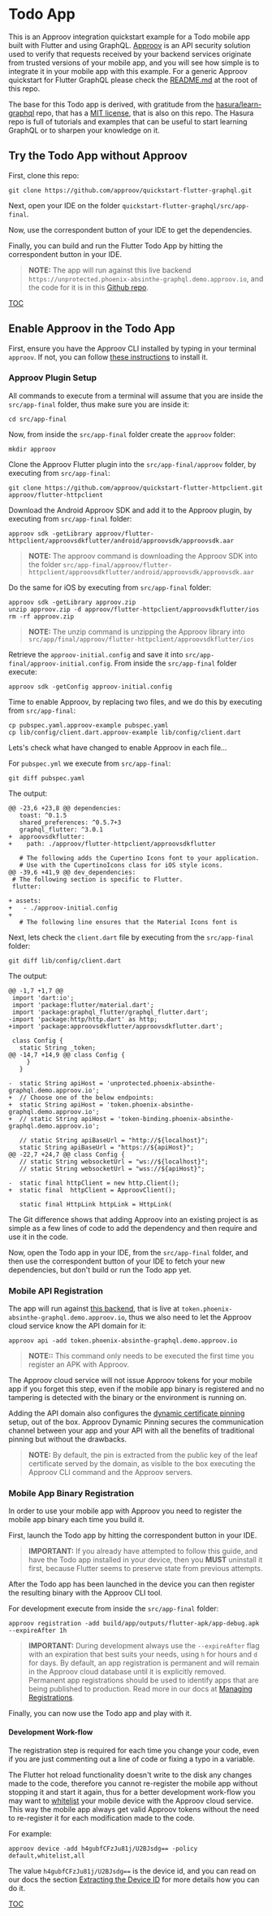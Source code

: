 # Todo App

This is an Approov integration quickstart example for a Todo mobile app built with Flutter and using GraphQL. [Approov](https://approov.io) is an API security solution used to verify that requests received by your backend services originate from trusted versions of your mobile app, and you will see how simple is to integrate it in your mobile app with this example. For a generic Approov quickstart for Flutter GraphQL please check the [README.md](/README.md) at the root of this repo.

The base for this Todo app is derived, with gratitude from the [hasura/learn-graphql](https://github.com/hasura/learn-graphql/tree/c39f7731c609fb24c10a66c8ee574b4cb02f9a41/tutorials/mobile/flutter-graphql/app-final) repo, that has a [MIT license](https://github.com/hasura/learn-graphql/blob/c39f7731c609fb24c10a66c8ee574b4cb02f9a41/LICENSE), that is also on this repo. The Hasura repo is full of tutorials and examples that can be useful to start learning GraphQL or to sharpen your knowledge on it.


## Try the Todo App without Approov

First, clone this repo:

```text
git clone https://github.com/approov/quickstart-flutter-graphql.git
```

Next, open your IDE on the folder `quickstart-flutter-graphql/src/app-final`.

Now, use the correspondent button of your IDE to get the dependencies.

Finally, you can build and run the Flutter Todo App by hitting the correspondent button in your IDE.

> **NOTE:** The app will run against this live backend `https://unprotected.phoenix-absinthe-graphql.demo.approov.io`, and the code for it is in this [Github repo](https://github.com/approov/quickstart-elixir-phoenix-absinthe-graphql-token-check).

[TOC](/README.md#toc)


## Enable Approov in the Todo App

First, ensure you have the Approov CLI installed by typing in your terminal `approov`. If not, you can follow [these instructions](https://approov.io/docs/latest/approov-installation/) to install it.

### Approov Plugin Setup

All commands to execute from a terminal will assume that you are inside the `src/app-final` folder, thus make sure you are inside it:

```text
cd src/app-final
```

Now, from inside the `src/app-final` folder create the `approov` folder:

```text
mkdir approov
```

Clone the Approov Flutter plugin into the `src/app-final/approov` folder, by executing from `src/app-final`:

```text
git clone https://github.com/approov/quickstart-flutter-httpclient.git approov/flutter-httpclient
```

Download the Android Approov SDK and add it to the Approov plugin, by executing from `src/app-final` folder:

```text
approov sdk -getLibrary approov/flutter-httpclient/approovsdkflutter/android/approovsdk/approovsdk.aar
```
> **NOTE:** The approov command is downloading the Approov SDK into the folder `src/app-final/approov/flutter-httpclient/approovsdkflutter/android/approovsdk/approovsdk.aar`

Do the same for iOS by executing from `src/app-final` folder:

```text
approov sdk -getLibrary approov.zip
unzip approov.zip -d approov/flutter-httpclient/approovsdkflutter/ios
rm -rf approov.zip
```
> **NOTE:** The unzip command is unzipping the Approov library into `src/app/final/approov/flutter-httpclient/approovsdkflutter/ios`

Retrieve the `approov-initial.config` and save it into `src/app-final/approov-initial.config`. From inside the `src/app-final` folder execute:

```text
approov sdk -getConfig approov-initial.config
```

Time to enable Approov, by replacing two files, and we do this by executing from `src/app-final`:

```text
cp pubspec.yaml.approov-example pubspec.yaml
cp lib/config/client.dart.approov-example lib/config/client.dart
```

Lets's check what have changed to enable Approov in each file...

For `pubspec.yml` we execute from `src/app-final`:

```text
git diff pubspec.yaml
```

The output:

```text
@@ -23,6 +23,8 @@ dependencies:
   toast: ^0.1.5
   shared_preferences: ^0.5.7+3
   graphql_flutter: ^3.0.1
+  approovsdkflutter:
+    path: ./approov/flutter-httpclient/approovsdkflutter

   # The following adds the Cupertino Icons font to your application.
   # Use with the CupertinoIcons class for iOS style icons.
@@ -39,6 +41,9 @@ dev_dependencies:
 # The following section is specific to Flutter.
 flutter:

+ assets:
+   - ./approov-initial.config
+
   # The following line ensures that the Material Icons font is
```

Next, lets check the `client.dart` file by executing from the `src/app-final` folder:

```text
git diff lib/config/client.dart
```

The output:

```text
@@ -1,7 +1,7 @@
 import 'dart:io';
 import 'package:flutter/material.dart';
 import 'package:graphql_flutter/graphql_flutter.dart';
-import 'package:http/http.dart' as http;
+import 'package:approovsdkflutter/approovsdkflutter.dart';

 class Config {
   static String _token;
@@ -14,7 +14,9 @@ class Config {
     }
   }

-  static String apiHost = 'unprotected.phoenix-absinthe-graphql.demo.approov.io';
+  // Choose one of the below endpoints:
+  static String apiHost = 'token.phoenix-absinthe-graphql.demo.approov.io';
+  // static String apiHost = 'token-binding.phoenix-absinthe-graphql.demo.approov.io';

   // static String apiBaseUrl = "http://${localhost}";
   static String apiBaseUrl = "https://${apiHost}";
@@ -22,7 +24,7 @@ class Config {
   // static String websocketUrl = "ws://${localhost}";
   // static String websocketUrl = "wss://${apiHost}";

-  static final httpClient = new http.Client();
+  static final  httpClient = ApproovClient();

   static final HttpLink httpLink = HttpLink(
```

The Git difference shows that adding Approov into an existing project is as simple as a few lines of code to add the dependency and then require and use it in the code.

Now, open the Todo app in your IDE, from the `src/app-final` folder, and then use the correspondent button of your IDE to fetch your new dependencies, but don't build or run the Todo app yet.

### Mobile API Registration

The app will run against [this backend](https://github.com/approov/quickstart-elixir-phoenix-absinthe-graphql-token-check), that is live at `token.phoenix-absinthe-graphql.demo.approov.io`, thus we also need to let the Approov cloud service know the API domain for it:

```text
approov api -add token.phoenix-absinthe-graphql.demo.approov.io
```
> **NOTE::** This command only needs to be executed the first time you register an APK with Approov.

The Approov cloud service will not issue Approov tokens for your mobile app if you forget this step, even if the mobile app binary is registered and no tampering is detected with the binary or the environment is running on.

Adding the API domain also configures the [dynamic certificate pinning](https://approov.io/docs/latest/approov-usage-documentation/#approov-dynamic-pinning) setup, out of the box. Approov Dynamic Pinning secures the communication channel between your app and your API with all the benefits of traditional pinning but without the drawbacks.

> **NOTE:** By default, the pin is extracted from the public key of the leaf certificate served by the domain, as visible to the box executing the Approov CLI command and the Approov servers.

### Mobile App Binary Registration

In order to use your mobile app with Approov you need to register the mobile app binary each time you build it.

First, launch the Todo app by hitting the correspondent button in your IDE.

> **IMPORTANT:** If you already have attempted to follow this guide, and have the Todo app installed in your device, then you **MUST** uninstall it first, because Flutter seems to preserve state from previous attempts.

After the Todo app has been launched in the device you can then register the resulting binary with the Approov CLI tool.

For development execute from inside the `src/app-final` folder:

```
approov registration -add build/app/outputs/flutter-apk/app-debug.apk --expireAfter 1h
```
> **IMPORTANT:** During development always use the `--expireAfter` flag with an expiration that best suits your needs, using `h` for hours and `d` for days. By default, an app registration is permanent and will remain in the Approov cloud database until it is explicitly removed. Permanent app registrations should be used to identify apps that are being published to production. Read more in our docs at [Managing Registrations](https://approov.io/docs/latest/approov-usage-documentation/#managing-registrations).

Finally, you can now use the Todo app and play with it.


#### Development Work-flow

The registration step is required for each time you change your code, even if you are just commenting out a line of code or fixing a typo in a variable.

The Flutter hot reload functionality doesn't write to the disk any changes made to the code, therefore you cannot re-register the mobile app without stopping it and start it again, thus for a better development work-flow you may want to [whitelist](https://approov.io/docs/latest/approov-usage-documentation/#adding-a-device-security-policy) your mobile device with the Approov cloud service. This way the mobile app always get valid Approov tokens without the need to re-register it for each modification made to the code.

For example:

```text
approov device -add h4gubfCFzJu81j/U2BJsdg== -policy default,whitelist,all
```

The value `h4gubfCFzJu81j/U2BJsdg==` is the device id, and you can read on our docs the section [Extracting the Device ID](https://approov.io/docs/latest/approov-usage-documentation/#extracting-the-device-id) for more details how you can do it.

[TOC](/README.md#toc)
